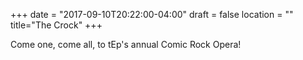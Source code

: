 +++
date = "2017-09-10T20:22:00-04:00"
draft = false
location = ""
title="The Crock"
+++

Come one, come all, to tEp's annual Comic Rock Opera!
